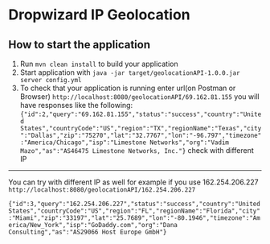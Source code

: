 # Dropwizard IP Geolocation 


How to start the application
---

1. Run `mvn clean install` to build your application
2. Start application with `java -jar target/geolocationAPI-1.0.0.jar server config.yml`
3. To check that your application is running enter url(on Postman or Browser) `http://localhost:8080/geolocationAPI/69.162.81.155`
   you will have responses like the following:
   `{"id":2,"query":"69.162.81.155","status":"success","country":"United States","countryCode":"US","region":"TX","regionName":"Texas","city":"Dallas","zip":"75270","lat":"32.7767","lon":"-96.797","timezone":"America/Chicago","isp":"Limestone Networks","org":"Vadim Mazo","as":"AS46475 Limestone Networks, Inc."}`
check with different IP
---

You can try with different IP as well for example if you use 162.254.206.227  `http://localhost:8080/geolocationAPI/162.254.206.227`

`{"id":3,"query":"162.254.206.227","status":"success","country":"United States","countryCode":"US","region":"FL","regionName":"Florida","city":"Miami","zip":"33197","lat":"25.7689","lon":"-80.1946","timezone":"America/New_York","isp":"GoDaddy.com","org":"Dana Consulting","as":"AS29066 Host Europe GmbH"}`
